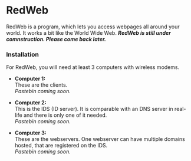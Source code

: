 # RedWeb
RedWeb is a program, which lets you access webpages all around your world. It works a bit like the World Wide Web.
***RedWeb is still under comnstruction. Please come back later.***

### Installation
For RedWeb, you will need at least 3 computers with wireless modems.

- **Computer 1:**  
  These are the clients.  
  *Pastebin coming soon.*

- **Computer 2:**  
  This is the IDS (ID server). It is comparable with an DNS server in real-life and there is only one of it needed.  
  *Pastebin coming soon.*

- **Computer 3:**  
  These are the webservers. One webserver can have multiple domains hosted, that are registered on the IDS.  
  *Pastebin coming soon.*
